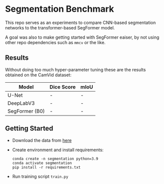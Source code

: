 # Segmentation Benchmark

This repo serves as an experiments to compare CNN-based segmentation networks to the transformer-based SegFormer model.

A goal was also to make getting started with SegFormer eaiser, by not using other repo dependencies such as `mmcv` or the like.

## Results

Without doing too much hyper-parameter tuning these are the results obtained on the CamVid dataset:

|Model|Dice Score|mIoU|
|---|---|---|
|U-Net| - | - |
|DeepLabV3| - | - |
|SegFormer (B0)| - | - |

## Getting Started

 - Download the data from [here](https://www.kaggle.com/datasets/carlolepelaars/camvid)
 - Create environment and install requirements:

    ```
    conda create -n segmentation python=3.9
    conda activate segmentation
    pip install -r requirements.txt
    ```

 - Run training script `train.py`